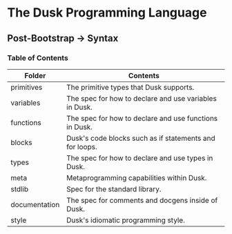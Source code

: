 # The Dusk Programming Language

## Post-Bootstrap -> Syntax

### Table of Contents

| Folder        | Contents                                                |
| ------------- | ------------------------------------------------------- |
| primitives    | The primitive types that Dusk supports.                 |
| variables     | The spec for how to declare and use variables in Dusk.  |
| functions     | The spec for how to declare and use functions in Dusk.  |
| blocks        | Dusk's code blocks such as if statements and for loops. |
| types         | The spec for how to declare and use types in Dusk.      |
| meta          | Metaprogramming capabilities within Dusk.               |
| stdlib        | Spec for the standard library.                          |
| documentation | The spec for comments and docgens inside of Dusk.       |
| style         | Dusk's idiomatic programming style.                     |

